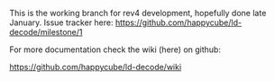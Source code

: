 
This is the working branch for rev4 development, hopefully done late January.  Issue tracker here: https://github.com/happycube/ld-decode/milestone/1

For more documentation check the wiki (here) on github:

https://github.com/happycube/ld-decode/wiki
